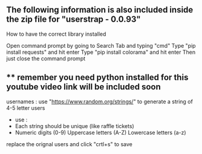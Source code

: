 The following information is also included inside the zip file for "userstrap - 0.0.93"
------------------------------------------------------------------------------------------
How to have the correct library installed

Open command prompt by going to Search Tab and typing "cmd"
Type "pip install requests" and hit enter
Type "pip install colorama" and hit enter
Then just close the command prompt


** remember you need python installed for this
youtube video link will be included soon
----------------------------------------------------------------
usernames : use "https://www.random.org/strings/" to generate a string of 4-5 letter users
- use : 
- Each string should be unique (like raffle tickets)
- Numeric digits (0-9)
 Uppercase letters (A-Z)
 Lowercase letters (a-z)

replace the orignal users and click "crtl+s" to save

